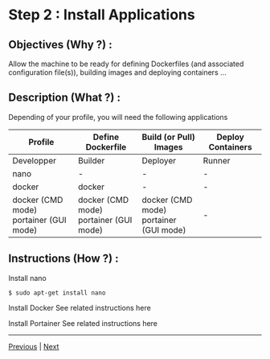 Step 2 : Install Applications
==

Objectives (Why ?) :
--
Allow the machine to be ready for defining Dockerfiles (and associated configuration file(s)), building images and deploying containers ...

Description (What ?) :
--
Depending of your profile, you will need the following applications
<table>
    <thead>
        <tr>
            <th>Profile</th>
            <th>Define Dockerfile</th>
            <th>Build (or Pull) Images</th>
            <th>Deploy Containers</th>          
        </tr>
    </thead>
    <tbody>
        <tr>
            <td>Developper</td>
            <td>Builder</td>
            <td>Deployer</td>
            <td>Runner</td>
        </tr>
        <tr>
            <td>nano</td>
            <td>-</td>
            <td>-</td>
            <td>-</td>
        </tr>
        <tr>
            <td>docker</td>
            <td>docker</td>
            <td>-</td>
            <td>-</td>
        </tr>
        <tr>
          <td>docker (CMD mode)</br>portainer (GUI mode)</td>
          <td>docker (CMD mode)</br>portainer (GUI mode)</td>
          <td>docker (CMD mode)</br>portainer (GUI mode)</td>
          <td>-</td>
        </tr>
    </tbody>
</table>

Instructions (How ?) :
--
Install nano
<pre><code>$ sudo apt-get install nano</code></pre>

Install Docker
See related instructions here

Install Portainer
See related instructions here

---
<A href="https://github.com/babonet13/HostYourNode/tree/master/HowTo/1_SetupTheMachine">Previous<A/> | <A href="https://github.com/babonet13/HostYourNode/tree/master/HowTo/3_DefineDockerfiles">Next<A/> 
